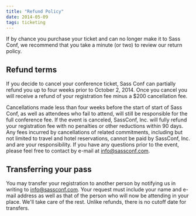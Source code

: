 ```yaml
---
title: "Refund Policy"
date: 2014-05-09
tags: ticketing
---
```


If by chance you purchase your ticket and can no longer make it to Sass Conf, we recommend that you take a minute (or two) to review our return policy.

## Refund terms

If you decide to cancel your conference ticket, Sass Conf can partially refund you up to four weeks prior to October 2, 2014. Once you cancel you will receive a refund of your registration fee minus a $200 cancellation fee.  

Cancellations made less than four weeks before the start of start of Sass Conf, as well as attendees who fail to attend, will still be responsible for the full conference fee. If the event is canceled, SassConf, Inc. will fully refund your registration fee with no penalties or other reductions within 90 days. Any fees incurred by cancellations of related commitments, including but not limited to travel and hotel reservations, cannot be paid by SassConf, Inc. and are your responsibility. If you have any questions prior to the event, please feel free to contact by e-mail at info@sassconf.com.

## Transferring your pass

You may transfer your registration to another person by notifying us in writing to info@sassconf.com. Your request must include your name and e-mail address as well as that of the person who will now be attending in your place. We'll take care of the rest.  Unlike refunds, there is no cutoff date for transfers.

